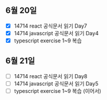 ## 6월 20일

- [x] 14714 react 공식문서 읽기 Day7
- [x] 14714 javascript 공식문서 읽기 Day4
- [x] typescript exercise 1~9 복습  

## 6월 21일

- [ ] 14714 react 공식문서 읽기 Day8
- [ ] 14714 javascript 공식문서 읽기 Day5
- [ ] typescript exercise 1~9 복습 (이어서)
